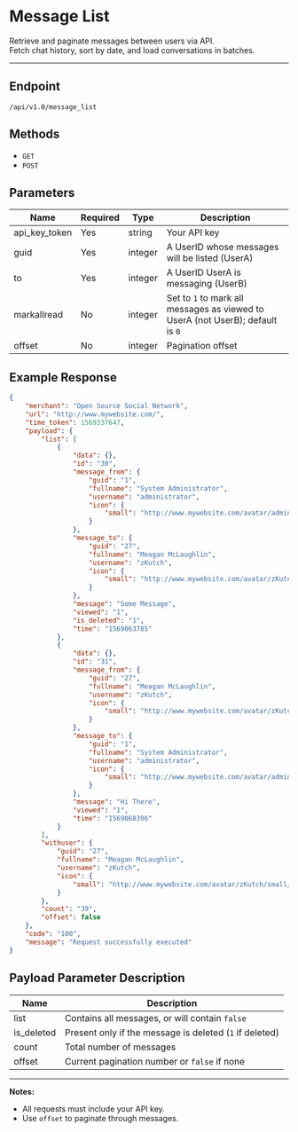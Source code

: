 # Message List

Retrieve and paginate messages between users via API.  
Fetch chat history, sort by date, and load conversations in batches.

---

## Endpoint

```
/api/v1.0/message_list
```

## Methods

- `GET`
- `POST`

## Parameters

| Name          | Required | Type    | Description                                                                     |
|---------------|----------|---------|---------------------------------------------------------------------------------|
| api_key_token | Yes      | string  | Your API key                                                                    |
| guid          | Yes      | integer | A UserID whose messages will be listed (UserA)                                  |
| to            | Yes      | integer | A UserID UserA is messaging (UserB)                                             |
| markallread   | No       | integer | Set to `1` to mark all messages as viewed to UserA (not UserB); default is `0`  |
| offset        | No       | integer | Pagination offset                                                               |

## Example Response

```json
{
    "merchant": "Open Source Social Network",
    "url": "http://www.mywebsite.com/",
    "time_token": 1569337647,
    "payload": {
        "list": [
            {
                "data": {},
                "id": "30",
                "message_from": {
                    "guid": "1",
                    "fullname": "System Administrator",
                    "username": "administrator",
                    "icon": {
                        "small": "http://www.mywebsite.com/avatar/administrator/small/ddfbc9f412fca49cd89c8592b6500269.jpeg"
                    }
                },
                "message_to": {
                    "guid": "27",
                    "fullname": "Meagan McLaughlin",
                    "username": "zKutch",
                    "icon": {
                        "small": "http://www.mywebsite.com/avatar/zKutch/small/8715c874616ebf0391af044f974b554e.jpeg"
                    }
                },
                "message": "Some Message",
                "viewed": "1",
                "is_deleted": "1",
                "time": "1569063785"
            },
            {
                "data": {},
                "id": "31",
                "message_from": {
                    "guid": "27",
                    "fullname": "Meagan McLaughlin",
                    "username": "zKutch",
                    "icon": {
                        "small": "http://www.mywebsite.com/avatar/zKutch/small/8715c874616ebf0391af044f974b554e.jpeg"
                    }
                },
                "message_to": {
                    "guid": "1",
                    "fullname": "System Administrator",
                    "username": "administrator",
                    "icon": {
                        "small": "http://www.mywebsite.com/avatar/administrator/small/ddfbc9f412fca49cd89c8592b6500269.jpeg"
                    }
                },
                "message": "Hi There",
                "viewed": "1",
                "time": "1569068396"
            }
        ],
        "withuser": {
            "guid": "27",
            "fullname": "Meagan McLaughlin",
            "username": "zKutch",
            "icon": {
                "small": "http://www.mywebsite.com/avatar/zKutch/small/8715c874616ebf0391af044f974b554e.jpeg"
            }
        },
        "count": "39",
        "offset": false
    },
    "code": "100",
    "message": "Request successfully executed"
}
```

## Payload Parameter Description

| Name      | Description                                              |
|-----------|----------------------------------------------------------|
| list      | Contains all messages, or will contain `false`           |
| is_deleted| Present only if the message is deleted (`1` if deleted)   |
| count     | Total number of messages                                 |
| offset    | Current pagination number or `false` if none             |

---

**Notes:**
- All requests must include your API key.
- Use `offset` to paginate through messages.
